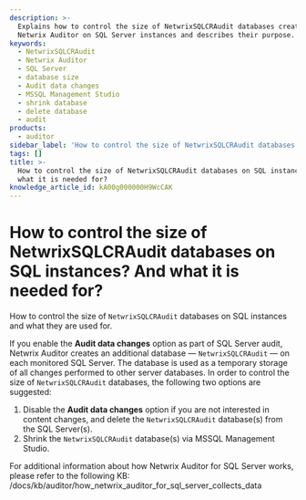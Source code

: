 ```yaml
---
description: >-
  Explains how to control the size of NetwrixSQLCRAudit databases created by
  Netwrix Auditor on SQL Server instances and describes their purpose.
keywords:
  - NetwrixSQLCRAudit
  - Netwrix Auditor
  - SQL Server
  - database size
  - Audit data changes
  - MSSQL Management Studio
  - shrink database
  - delete database
  - audit
products:
  - auditor
sidebar_label: 'How to control the size of NetwrixSQLCRAudit databases on SQL instances? And what it is needed for?'
tags: []
title: >-
  How to control the size of NetwrixSQLCRAudit databases on SQL instances? And
  what it is needed for?
knowledge_article_id: kA00g000000H9WcCAK
---
```


# How to control the size of NetwrixSQLCRAudit databases on SQL instances? And what it is needed for?

How to control the size of `NetwrixSQLCRAudit` databases on SQL instances and what they are used for.

If you enable the **Audit data changes** option as part of SQL Server audit, Netwrix Auditor creates an additional database — `NetwrixSQLCRAudit` — on each monitored SQL Server. The database is used as a temporary storage of all changes performed to other server databases. In order to control the size of `NetwrixSQLCRAudit` databases, the following two options are suggested:

1. Disable the **Audit data changes** option if you are not interested in content changes, and delete the `NetwrixSQLCRAudit` database(s) from the SQL Server(s).
2. Shrink the `NetwrixSQLCRAudit` database(s) via MSSQL Management Studio.

For additional information about how Netwrix Auditor for SQL Server works, please refer to the following KB: /docs/kb/auditor/how_netwrix_auditor_for_sql_server_collects_data
